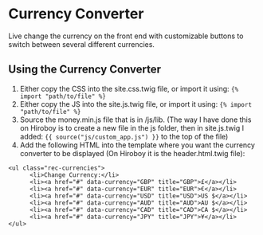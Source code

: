
# Currency Converter

Live change the currency on the front end with customizable buttons to switch between several different currencies.

## Using the Currency Converter

1. Either copy the CSS into the site.css.twig file, or import it using: `{% import "path/to/file" %}`
2. Either copy the JS into the site.js.twig file, or import it using: `{% import "path/to/file" %}`
3. Source the money.min.js file that is in /js/lib. (The way I have done this on Hiroboy is to create a new file in the js folder, then in site.js.twig I added: `{{ source("js/custom_app.js") }}` to the top of the file)
4. Add the following HTML into the template where you want the currency converter to be displayed (On Hiroboy it is the header.html.twig file):
```
<ul class="rec-currencies">
      <li>Change Currency:</li>
      <li><a href="#" data-currency="GBP" title="GBP">£</a></li>
      <li><a href="#" data-currency="EUR" title="EUR">€</a></li>
      <li><a href="#" data-currency="USD" title="USD">US $</a></li>
      <li><a href="#" data-currency="AUD" title="AUD">AU $</a></li>
      <li><a href="#" data-currency="CAD" title="CAD">CA $</a></li>
      <li><a href="#" data-currency="JPY" title="JPY">¥</a></li>
</ul>
```
